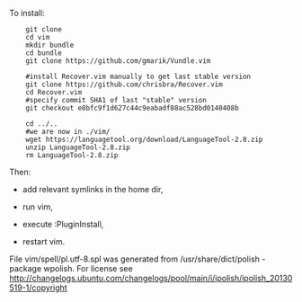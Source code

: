To install:

        git clone
        cd vim
        mkdir bundle
        cd bundle
        git clone https://github.com/gmarik/Vundle.vim

        #install Recover.vim manually to get last stable version
        git clone https://github.com/chrisbra/Recover.vim
        cd Recover.vim
        #specify commit SHA1 of last "stable" version
        git checkout e8bfc9f1d627c44c9eabadf88ac528bd0140408b

        cd ../.. 
        #we are now in ./vim/
        wget https://languagetool.org/download/LanguageTool-2.8.zip
        unzip LanguageTool-2.8.zip
        rm LanguageTool-2.8.zip

Then:

- add relevant symlinks in the home dir,

- run vim,

- execute :PluginInstall,

- restart vim.
        


File vim/spell/pl.utf-8.spl was generated from /usr/share/dict/polish - package
wpolish. For license see
http://changelogs.ubuntu.com/changelogs/pool/main/i/ipolish/ipolish_20130519-1/copyright


